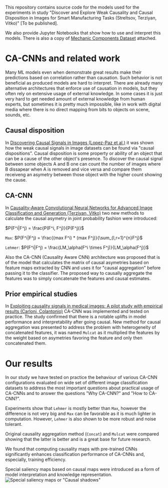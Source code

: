 This repository contains source code for the models used for the experiments in study "Discover and Explore Weak Causality and Causal Disposition in Images for Smart Manufacturing Tasks (Streltsov, Terziyan, Vitko)" [To be published].


We also provide Jupyter Notebooks that show how to use and interpret this models. There is also a copy of [Mechanic Components Dataset](https://www.kaggle.com/datasets/satishpaladi11/mechanic-component-images-normal-defected) attached.

# CA-CNNs and related work
Many ML models even when demonstrate great results make their predictions based on correlation rather than causation. Such behavior is not beneficial as produced models are hard to interpret. 
There are already many alternative architectures that enforce use of causation in models, but they often rely on extensive usage of external knowledge. In some cases it is just very hard to get needed amount of external knowledge from human experts,
but sometimes it is pretty much impossible, like in work with digital media where there is no direct mapping from bits to objects on scene, sounds, etc.

## Causal disposition
In [Discovering Causal Signals in Images (Lopez-Paz et al.)](https://arxiv.org/abs/1605.08179) it was shown how the weak causal signals in image datasets can be found via "causal dispositions". Causal disposition is some property or ability of an object
that can be a cause of the other object's presence. To discover the causal signal between some objects A and B one can count the number of images where B dissapear when A is removed and vice versa and compare them receiveng an asymetry between those object with
the higher count showing the cause.

## CA-CNN
In [Causality-Aware Convolutional Neural Networks for Advanced Image Classification and Generation (Terziyan, Vitko)](https://www.sciencedirect.com/science/article/pii/S1877050922023237) two new methods to calculate the causal asymetry in joint probability fashion 
were introduced:

$P(F^i|F^j) = \frac{P(F^i, F^j)}{P(F^j)}$  

`Max`: $P(F^i|F^j) = \frac{(max F^i) * (max F^j)}{\sum_{l,r=1}^{n}F^j}$ 

`Lehmer`: $P(F^i|F^j) = \frac{LM_\alpha(F^i \times F^j)}{LM_\alpha(F^j)}$  

Also the CA-CNN (Causality Aware CNN) architecture was proposed that is of the model that calculates the matrix of causal asymetries based on feature maps extracted by CNN and uses it for "causal aggregation" before passing it to the classifier.
The proposed way to causally aggregate the features was to simply concatenate the features and causal estimates.


## Prior empirical studies
In [Exploiting causality signals in medical images: A pilot study with empirical results (Carloni, Colantonio)](https://www.sciencedirect.com/science/article/pii/S0957417424002987) CA-CNN was implemented and tested on practice. The study confirmed that there is a 
notable uplifts in model performance and interpretability after going causal. New method for causal aggregation was presented to address the problem with heterogeneity of concatenated features, it was named `Mulcat` as it multiplied the features by the weight
based on asymetries favoring the feature and only then concatenated them.

# Our results
In our study we have tested on practice the behaviour of various CA-CNN configurations evaluated on wide set of different image classification datasets to address the most important questions about practical usage of CA-CNNs and to answer the questions "Why CA-CNN?"
and "How to CA-CNN?". 

Experiments show that `Lehmer` is mostly better than `Max`, however the difference is not very big and `Max` can be favorable as it is much lighter in computation. However, `Lehmer` is also shown to be more robust and noise tolerant. 

Original causality aggregation method (`Concat`) and `Mulcat` were compared showing that the latter is better and is a great base for future research.

We found that computing causality maps with pre-trained CNNs significantly enhances classification performance of CA-CNNs and, especially, training efficiency.

Special saliency maps based on causal maps were introduced as a form of model interpretation and knowledge representation.
![Special saliency maps or "Causal shadows"](https://i.imgur.com/yybyOJ8.png)
